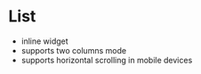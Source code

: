 # List

- inline widget
- supports two columns mode
- supports horizontal scrolling in mobile devices